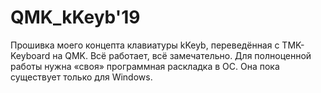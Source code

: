 # QMK_kKeyb'19
Прошивка моего концепта клавиатуры kKeyb, переведённая с TMK-Keyboard на QMK.
Всё работает, всё замечательно. Для полноценной работы нужна «своя» программная раскладка в ОС.
Она пока существует только для Windows.
